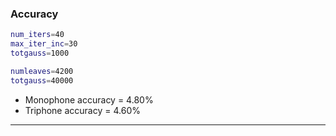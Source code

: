 ### Accuracy
```sh
num_iters=40
max_iter_inc=30
totgauss=1000

numleaves=4200
totgauss=40000
```
- Monophone accuracy = 4.80%
- Triphone accuracy = 4.60%

----------

